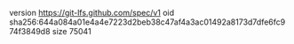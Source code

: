 version https://git-lfs.github.com/spec/v1
oid sha256:644a084a01e4a4e7223d2beb38c47af4a3ac01492a8173d7dfe6fc974f3849d8
size 75041

